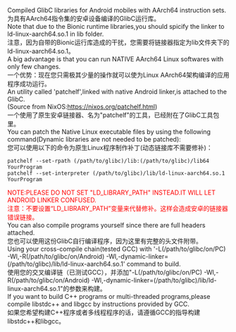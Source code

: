 Compiled GlibC libraries for Android mobiles with AArch64 instruction sets.  
为具有AArch64指令集的安卓设备编译的GlibC运行库。  
Note that due to the Bionic runtime libraries,you should spicify the linker to ld-linux-aarch64.so.1 in lib folder.  
注意，因为自带的Bionic运行库造成的干扰，您需要将链接器指定为lib文件夹下的ld-linux-aarch64.so.1。  
A big advantage is that you can run NATIVE AArch64 Linux softwares with only few changes.  
一个优势：现在您只需极其少量的操作就可以使为Linux AArch64架构编译的应用程序成功运行。  
An utility called 'patchelf',linked with native Android linker,is attached to the GlibC.  
(Source from NixOS:https://nixos.org/patchelf.html)  
一个使用了原生安卓链接器、名为"patchelf"的工具，已经附在了GlibC工具包里。  
You can patch the Native Linux executable files by using the following command(Dynamic libraries are not needed to be patched):  
您可以使用以下的命令为原生Linux程序制作补丁(动态链接库不需要修补)：  
<pre><code>patchelf --set-rpath (/path/to/glibc)/lib:(/path/to/glibc)/lib64 YourProgram
patchelf --set-interpreter (/path/to/glibc)/lib/ld-linux-aarch64.so.1 YourProgram</code></pre>  
<label style="color: red">NOTE:PLEASE DO NOT SET "LD_LIBRARY_PATH" INSTEAD.IT WILL LET ANDROID LINKER CONFUSED.</label>  
<label style="color:red">注意：不要设置“LD_LIBRARY_PATH”变量来代替修补。这样会造成安卓的链接器错误链接。</label>  
You can also compile programs yourself since there are full headers attached.  
您也可以使用这份GlibC自行编译程序，因为这里有完整的头文件附带。  
Using your cross-compile chain(tested GCC) with '-L(/path/to/glibc/on/PC) -Wl,-R(/path/to/glibc/on/Android) -Wl,-dynamic-linker=(/path/to/glibc)/lib/ld-linux-aarch64.so.1' command to build.  
使用您的交叉编译链（已测试GCC），并添加"-L(/path/to/glibc/on/PC) -Wl,-R(/path/to/glibc/on/Android) -Wl,-dynamic-linker=(/path/to/glibc)/lib/ld-linux-aarch64.so.1"的参数来构建。  
If you want to build C++ programs or multi-threaded programs,please compile libstdc++ and libgcc by instructions provided by GCC.  
如果您希望构建C++程序或者多线程程序的话，请遵循GCC的指导构建libstdc++和libgcc。  
